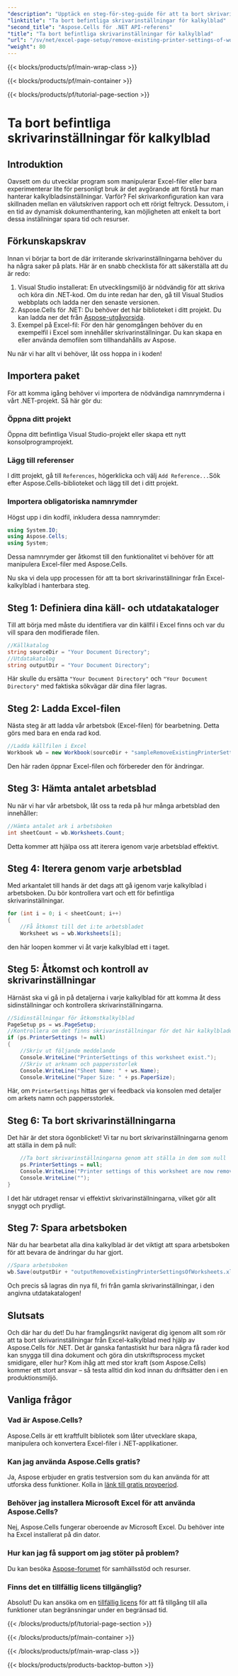 ```yaml
---
"description": "Upptäck en steg-för-steg-guide för att ta bort skrivarinställningar från Excel-kalkylblad med Aspose.Cells för .NET, vilket enkelt förbättrar utskriftskvaliteten på ditt dokument."
"linktitle": "Ta bort befintliga skrivarinställningar för kalkylblad"
"second_title": "Aspose.Cells för .NET API-referens"
"title": "Ta bort befintliga skrivarinställningar för kalkylblad"
"url": "/sv/net/excel-page-setup/remove-existing-printer-settings-of-worksheets/"
"weight": 80
---
```


{{< blocks/products/pf/main-wrap-class >}}

{{< blocks/products/pf/main-container >}}

{{< blocks/products/pf/tutorial-page-section >}}

# Ta bort befintliga skrivarinställningar för kalkylblad

## Introduktion

Oavsett om du utvecklar program som manipulerar Excel-filer eller bara experimenterar lite för personligt bruk är det avgörande att förstå hur man hanterar kalkylbladsinställningar. Varför? Fel skrivarkonfiguration kan vara skillnaden mellan en välutskriven rapport och ett rörigt feltryck. Dessutom, i en tid av dynamisk dokumenthantering, kan möjligheten att enkelt ta bort dessa inställningar spara tid och resurser.

## Förkunskapskrav

Innan vi börjar ta bort de där irriterande skrivarinställningarna behöver du ha några saker på plats. Här är en snabb checklista för att säkerställa att du är redo:

1. Visual Studio installerat: En utvecklingsmiljö är nödvändig för att skriva och köra din .NET-kod. Om du inte redan har den, gå till Visual Studios webbplats och ladda ner den senaste versionen.
2. Aspose.Cells för .NET: Du behöver det här biblioteket i ditt projekt. Du kan ladda ner det från [Aspose-utgåvorsida](https://releases.aspose.com/cells/net/).
3. Exempel på Excel-fil: För den här genomgången behöver du en exempelfil i Excel som innehåller skrivarinställningar. Du kan skapa en eller använda demofilen som tillhandahålls av Aspose.

Nu när vi har allt vi behöver, låt oss hoppa in i koden!

## Importera paket

För att komma igång behöver vi importera de nödvändiga namnrymderna i vårt .NET-projekt. Så här gör du:

### Öppna ditt projekt

Öppna ditt befintliga Visual Studio-projekt eller skapa ett nytt konsolprogramprojekt.

### Lägg till referenser

I ditt projekt, gå till `References`, högerklicka och välj `Add Reference...`Sök efter Aspose.Cells-biblioteket och lägg till det i ditt projekt.

### Importera obligatoriska namnrymder

Högst upp i din kodfil, inkludera dessa namnrymder:

```csharp
using System.IO;
using Aspose.Cells;
using System;
```

Dessa namnrymder ger åtkomst till den funktionalitet vi behöver för att manipulera Excel-filer med Aspose.Cells.

Nu ska vi dela upp processen för att ta bort skrivarinställningar från Excel-kalkylblad i hanterbara steg.

## Steg 1: Definiera dina käll- och utdatakataloger

Till att börja med måste du identifiera var din källfil i Excel finns och var du vill spara den modifierade filen.

```csharp
//Källkatalog
string sourceDir = "Your Document Directory";
//Utdatakatalog
string outputDir = "Your Document Directory";
```

Här skulle du ersätta `"Your Document Directory"` och `"Your Document Directory"` med faktiska sökvägar där dina filer lagras.

## Steg 2: Ladda Excel-filen

Nästa steg är att ladda vår arbetsbok (Excel-filen) för bearbetning. Detta görs med bara en enda rad kod.

```csharp
//Ladda källfilen i Excel
Workbook wb = new Workbook(sourceDir + "sampleRemoveExistingPrinterSettingsOfWorksheets.xlsx");
```

Den här raden öppnar Excel-filen och förbereder den för ändringar.

## Steg 3: Hämta antalet arbetsblad

Nu när vi har vår arbetsbok, låt oss ta reda på hur många arbetsblad den innehåller:

```csharp
//Hämta antalet ark i arbetsboken
int sheetCount = wb.Worksheets.Count;
```

Detta kommer att hjälpa oss att iterera igenom varje arbetsblad effektivt.

## Steg 4: Iterera genom varje arbetsblad

Med arkantalet till hands är det dags att gå igenom varje kalkylblad i arbetsboken. Du bör kontrollera vart och ett för befintliga skrivarinställningar.

```csharp
for (int i = 0; i < sheetCount; i++)
{
    //Få åtkomst till det i:te arbetsbladet
    Worksheet ws = wb.Worksheets[i];
```

den här loopen kommer vi åt varje kalkylblad ett i taget.

## Steg 5: Åtkomst och kontroll av skrivarinställningar

Härnäst ska vi gå in på detaljerna i varje kalkylblad för att komma åt dess sidinställningar och kontrollera skrivarinställningarna.

```csharp
//Sidinställningar för åtkomstkalkylblad
PageSetup ps = ws.PageSetup;
//Kontrollera om det finns skrivarinställningar för det här kalkylbladet
if (ps.PrinterSettings != null)
{
    //Skriv ut följande meddelande
    Console.WriteLine("PrinterSettings of this worksheet exist.");
    //Skriv ut arknamn och pappersstorlek
    Console.WriteLine("Sheet Name: " + ws.Name);
    Console.WriteLine("Paper Size: " + ps.PaperSize);
```

Här, om `PrinterSettings` hittas ger vi feedback via konsolen med detaljer om arkets namn och pappersstorlek.

## Steg 6: Ta bort skrivarinställningarna

Det här är det stora ögonblicket! Vi tar nu bort skrivarinställningarna genom att ställa in dem på null:

```csharp
    //Ta bort skrivarinställningarna genom att ställa in dem som null
    ps.PrinterSettings = null;
    Console.WriteLine("Printer settings of this worksheet are now removed by setting it null.");
    Console.WriteLine("");
}
```

I det här utdraget rensar vi effektivt skrivarinställningarna, vilket gör allt snyggt och prydligt.

## Steg 7: Spara arbetsboken

När du har bearbetat alla dina kalkylblad är det viktigt att spara arbetsboken för att bevara de ändringar du har gjort.

```csharp
//Spara arbetsboken
wb.Save(outputDir + "outputRemoveExistingPrinterSettingsOfWorksheets.xlsx");
```

Och precis så lagras din nya fil, fri från gamla skrivarinställningar, i den angivna utdatakatalogen!

## Slutsats

Och där har du det! Du har framgångsrikt navigerat dig igenom allt som rör att ta bort skrivarinställningar från Excel-kalkylblad med hjälp av Aspose.Cells för .NET. Det är ganska fantastiskt hur bara några få rader kod kan snygga till dina dokument och göra din utskriftsprocess mycket smidigare, eller hur? Kom ihåg att med stor kraft (som Aspose.Cells) kommer ett stort ansvar – så testa alltid din kod innan du driftsätter den i en produktionsmiljö.

## Vanliga frågor

### Vad är Aspose.Cells?  
Aspose.Cells är ett kraftfullt bibliotek som låter utvecklare skapa, manipulera och konvertera Excel-filer i .NET-applikationer.

### Kan jag använda Aspose.Cells gratis?  
Ja, Aspose erbjuder en gratis testversion som du kan använda för att utforska dess funktioner. Kolla in [länk till gratis provperiod](https://releases.aspose.com/).

### Behöver jag installera Microsoft Excel för att använda Aspose.Cells?  
Nej, Aspose.Cells fungerar oberoende av Microsoft Excel. Du behöver inte ha Excel installerat på din dator.

### Hur kan jag få support om jag stöter på problem?  
Du kan besöka [Aspose-forumet](https://forum.aspose.com/c/cells/9) för samhällsstöd och resurser.

### Finns det en tillfällig licens tillgänglig?  
Absolut! Du kan ansöka om en [tillfällig licens](https://purchase.aspose.com/temporary-license/) för att få tillgång till alla funktioner utan begränsningar under en begränsad tid.

{{< /blocks/products/pf/tutorial-page-section >}}

{{< /blocks/products/pf/main-container >}}

{{< /blocks/products/pf/main-wrap-class >}}

{{< blocks/products/products-backtop-button >}}